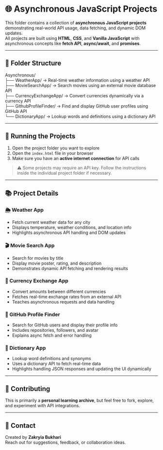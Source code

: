# 🌐 Asynchronous JavaScript Projects

This folder contains a collection of **asynchronous JavaScript projects** demonstrating real-world API usage, data fetching, and dynamic DOM updates.  
All projects are built using **HTML**, **CSS**, and **Vanilla JavaScript** with asynchronous concepts like **fetch API**, **async/await**, and **promises**.

---

## 📁 Folder Structure

Asynchronous/<br>
├── WeatherApp/ → Real-time weather information using a weather API<br>
├── MovieSearchApp/ → Search movies using an external movie database API<br>
├── CurrencyExchangeApp/ → Convert currencies dynamically via a currency API<br>
├── GithubProfileFinder/ → Find and display GitHub user profiles using GitHub API<br>
└── DictionaryApp/ → Lookup words and definitions using a dictionary API


---

## 🚀 Running the Projects

1. Open the project folder you want to explore
2. Open the `index.html` file in your browser  
3. Make sure you have an **active internet connection** for API calls  

> ⚠️ Some projects may require an API key. Follow the instructions inside the individual project folder if necessary.

---

## 📚 Project Details

### 🌦 Weather App
- Fetch current weather data for any city  
- Displays temperature, weather conditions, and location info  
- Highlights asynchronous API handling and DOM updates

### 🎬 Movie Search App
- Search for movies by title  
- Display movie poster, rating, and description  
- Demonstrates dynamic API fetching and rendering results

### 💱 Currency Exchange App
- Convert amounts between different currencies  
- Fetches real-time exchange rates from an external API  
- Teaches asynchronous requests and data handling

### 🐙 GitHub Profile Finder
- Search for GitHub users and display their profile info  
- Includes repositories, followers, and avatar  
- Explains async fetch and error handling

### 📖 Dictionary App
- Lookup word definitions and synonyms  
- Uses a dictionary API to fetch real-time data  
- Highlights handling JSON responses and updating the UI dynamically

---

## 📌 Contributing

This is primarily a **personal learning archive**, but feel free to fork, explore, and experiment with API integrations.

---

## 📧 Contact

Created by **Zakryia Bukhari**  
Reach out for suggestions, feedback, or collaboration ideas.
